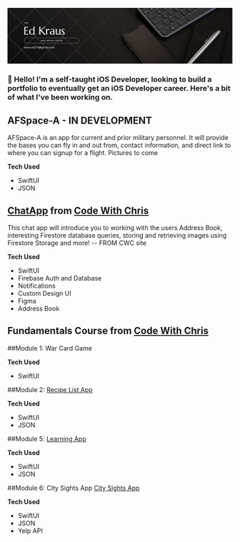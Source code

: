 ![Banor](Banor.png)  

### 👋 Hello! I'm a self-taught iOS Developer, looking to build a portfolio to eventually get an iOS Developer career. Here's a bit of what I've been working on.

## AFSpace-A - IN DEVELOPMENT
AFSpace-A is an app for current and prior military personnel. It will provide the bases you can fly in and out from, contact information, and direct link to where you can signup for a flight. Pictures to come 
<p align="center">
<!-- Add Images -->
 </p>

**Tech Used**
-  SwiftUI
-  JSON


## [ChatApp](https://github.com/sourkraut1991/SwiftUI-Chat) from [Code With Chris](https://learn.codewithchris.com/courses/chat)

This chat app will introduce you to working with the users Address Book, interesting Firestore database queries, storing and retrieving images using Firestore Storage and more! -- FROM CWC site
<p align="center">
<!-- Add Images -->
 </p>

**Tech Used**

- SwiftUI
- Firebase Auth and Database
- Notifications
- Custom Design UI
- Figma
- Address Book

## Fundamentals Course from [Code With Chris](https://pages.github.com/)

##Module 1: War Card Game
<!-- Add Images -->
**Tech Used**
-  SwiftUI

##Module 2: [Recipe List App](https://github.com/sourkraut1991/Recipe-List-App)
<!-- Add Images -->

**Tech Used**
-  SwiftUI
-  JSON

##Module 5: [Learning App](https://github.com/sourkraut1991/https://github.com/sourkraut1991/LearningApp)
<!-- Add Images --> 

**Tech Used**
-  SwiftUI
-  JSON

##Module 6: City Sights App
[City Sights App](https://github.com/sourkraut1991/City-Sights-App)
<!-- Add Images -->

**Tech Used**
-  SwiftUI
-  JSON
-  Yelp API


